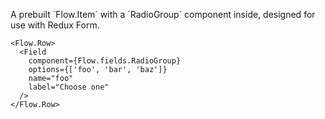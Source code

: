 A prebuilt \`Flow.Item\` with a \`RadioGroup\` component inside, designed for use with Redux Form.

```
<Flow.Row>
  <Field
    component={Flow.fields.RadioGroup}
    options={['foo', 'bar', 'baz']}
    name="foo"
    label="Choose one"
  />
</Flow.Row>
```
